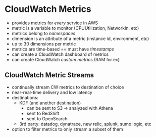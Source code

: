 # CloudWatch Metrics

* provides metrics for *every* service in AWS
* metric is a variable to monitor (CPUUtilization, NetworkIn, etc)
* metrics belong to *namespaces*
* dimension is an attribute of a metric (instance id, environment, etc)
* up to 30 dimensions per metric
* metrics are time-based == must have *timestamps*
* can create a CloudWatch dashboard of metrics
* can create CloudWatch *custom metrics* (RAM for ex)


## CloudWatch Metric Streams

* continually stream CW metrics to destination of choice
* near-real-time delivery and low latency
* destinations:
  * KDF (and another destination)
    * can be sent to S3 => analyzed with Athena
    * sent to RedShift
    * sent to OpenSearch
  * 3rd party: datadog, dynatrace, new relic, splunk, sumo logic, etc
* option to filter metrics to only stream a subset of them

